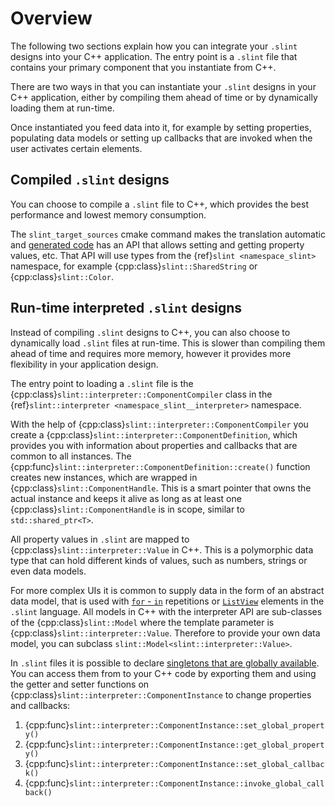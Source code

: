 # Overview

The following two sections explain how you can integrate your `.slint` designs into your
C++ application. The entry point is a `.slint` file that contains your primary component
that you instantiate from C++.

There are two ways in that you can instantiate your `.slint` designs in your C++ application,
either by compiling them ahead of time or by dynamically loading them at run-time.

Once instantiated you feed data into it, for example by setting properties, populating
data models or setting up callbacks that are invoked when the user activates certain elements.

## Compiled `.slint` designs

You can choose to compile a `.slint` file to C++, which provides the best performance
and lowest memory consumption.

The `slint_target_sources` cmake command makes the translation automatic
and [generated code](generated_code.md) has an API that allows setting and getting
property values, etc. That API will use types from the {ref}`slint <namespace_slint>`
namespace, for example {cpp:class}`slint::SharedString` or {cpp:class}`slint::Color`.

## Run-time interpreted `.slint` designs

Instead of compiling `.slint` designs to C++, you can also choose to dynamically load `.slint`
files at run-time. This is slower than compiling them ahead of time and requires more memory,
however it provides more flexibility in your application design.

The entry point to loading a `.slint` file is the {cpp:class}`slint::interpreter::ComponentCompiler`
class in the {ref}`slint::interpreter <namespace_slint__interpreter>` namespace.

With the help of {cpp:class}`slint::interpreter::ComponentCompiler` you create a {cpp:class}`slint::interpreter::ComponentDefinition`,
which provides you with information about properties and callbacks that are common to all instances. The
{cpp:func}`slint::interpreter::ComponentDefinition::create()` function creates new instances, which
are wrapped in {cpp:class}`slint::ComponentHandle`. This is a smart pointer that owns the actual instance
and keeps it alive as long as at least one {cpp:class}`slint::ComponentHandle` is in scope, similar to `std::shared_ptr<T>`.

All property values in `.slint` are mapped to {cpp:class}`slint::interpreter::Value` in C++. This is a
polymorphic data type that can hold different kinds of values, such as numbers, strings or even data models.

For more complex UIs it is common to supply data in the form of an abstract data model, that is used with
[`for` - `in`](markdown/langref.md#repetition) repetitions or [`ListView`](markdown/widgets.md#listview) elements in the `.slint` language.
All models in C++ with the interpreter API are sub-classes of the {cpp:class}`slint::Model` where the template
parameter is {cpp:class}`slint::interpreter::Value`. Therefore to provide your own data model, you can subclass
`slint::Model<slint::interpreter::Value>`.

In `.slint` files it is possible to declare [singletons that are globally available](markdown/langref.md#global-singletons).
You can access them from to your C++ code by exporting them and using the getter and setter functions on
{cpp:class}`slint::interpreter::ComponentInstance` to change properties and callbacks:

1. {cpp:func}`slint::interpreter::ComponentInstance::set_global_property()`
1. {cpp:func}`slint::interpreter::ComponentInstance::get_global_property()`
1. {cpp:func}`slint::interpreter::ComponentInstance::set_global_callback()`
1. {cpp:func}`slint::interpreter::ComponentInstance::invoke_global_callback()`
